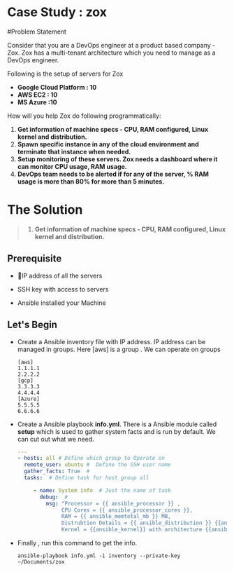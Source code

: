 # Case Study  : zox
#Problem Statement

Consider that you are a DevOps engineer at a product based company - Zox. Zox has a multi-tenant architecture which you need to manage as a DevOps engineer.  

Following is the setup of servers for Zox

- **Google Cloud Platform : 10**
- **AWS EC2 : 10**
- **MS Azure :10**

How will you help Zox do following programmatically:

1. **Get information of machine specs - CPU, RAM configured, Linux  kernel and distribution.**
2. **Spawn specific instance in any of the cloud environment and terminate that instance when needed.**
3. **Setup monitoring of these servers. Zox needs a dashboard where it can monitor CPU usage, RAM usage.**
4. **DevOps team needs to be alerted if for any of the server, % RAM usage is more than 80% for more than 5 minutes.**





# The Solution 

> 1. **Get information of machine specs - CPU, RAM configured, Linux  kernel and distribution.**

<script src="https://asciinema.org/a/JdVxkhcitfBHzE91FdwhRldkX.js" id="asciicast-JdVxkhcitfBHzE91FdwhRldkX" async></script>

## Prerequisite

- IP address  of all the servers


- SSH key with access to servers
- Ansible installed your Machine

## Let's Begin

- Create a Ansible inventory file with IP address. IP address can be managed in groups. Here [aws] is a group . We can operate on groups  

  ```
  [aws]
  1.1.1.1
  2.2.2.2
  [gcp]
  3.3.3.3
  4.4.4.4
  [Azure]
  5.5.5.5
  6.6.6.6
  ```

- Create a Ansible playbook **info.yml**. There is a Ansible  module called **setup** which is used to gather system facts and is run by default. We can cut out what we need.

  ```yaml
  ---
  - hosts: all # Define which group to Operate on
    remote_user: ubuntu #  Define the SSH user name
    gather_facts: True  #
    tasks:  # Define task for host group all

       - name: System info  # Just the name of task 
         debug:  # 
           msg: "Processor = {{ ansible_processor }} ,
                CPU Cores = {{ ansible_processor_cores }},
                RAM = {{ ansible_memtotal_mb }} MB,
                Distrubtion Details = {{ ansible_distribution }} {{ansible_distribution_version}} {{ansible_distribution_release}},
                Kernel = {{ansible_kernel}} with architecture {{ansible_architecture}} "

  ```

- Finally , run this command to get the info.

  ```
  ansible-playbook info.yml -i inventory --private-key ~/Documents/zox
  ```

  ​